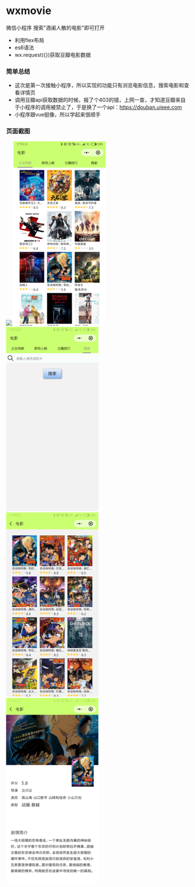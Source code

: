 # wxmovie
微信小程序
搜索"酒阑人散的电影"即可打开

* 利用flex布局
* es6语法
* wx.request({})获取豆瓣电影数据

### 简单总结
* 这次是第一次接触小程序，所以实现的功能只有浏览电影信息，搜索电影和查看详情页
* 调用豆瓣api获取数据的时候，报了个403的错，上网一查，才知道豆瓣来自于小程序的调用被禁止了，于是换了一个api：https://douban.uieee.com
* 小程序跟vue挺像，所以学起来很顺手
### 页面截图
![](https://github.com/jiulanrensan/wxmovie/blob/master/Screenrecorder-2018-11-25-17-13-37-649.mp4_1543139010.gif)
<img width="50%" src="https://github.com/jiulanrensan/wxmovie/blob/master/Screenshot_2018-11-25-17-11-53-738_com.tencent.mm.png">
<img width="50%" src="https://github.com/jiulanrensan/wxmovie/blob/master/Screenshot_2018-11-25-17-12-03-774_com.tencent.mm.png">
<img width="50%" src="https://github.com/jiulanrensan/wxmovie/blob/master/Screenshot_2018-11-25-17-12-16-777_com.tencent.mm.png">
<img width="50%" src="https://github.com/jiulanrensan/wxmovie/blob/master/Screenshot_2018-11-25-17-12-40-331_com.tencent.mm.png">

